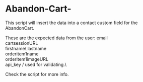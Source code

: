 # Abandon-Cart-



This script will insert the data into a contact custom field for the AbandonCart.

These are the expected data from the user: email\
                                          cartsessionURL\
                                          firstname\ 
                                          lastname\
                                          orderitem1name\
                                          orderitem1imageURL\
                                          api_key / used for validating.\

Check the script for more info.

